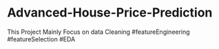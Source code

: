 # Advanced-House-Price-Prediction
This Project Mainly Focus on data Cleaning
#featureEngineering #featureSelection #EDA
